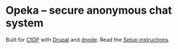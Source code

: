 Opeka – secure anonymous chat system
====================================

Built for [CfDP][] with [Drupal][] and [dnode][]. Read the [Setup instructions][].

[CfDP]: http://www.cfdp.dk/
[Drupal]: http://drupal.org/
[dnode]: https://github.com/substack/dnode/

[Setup instructions]: https://github.com/cfdp/opeka/wiki/_pages

